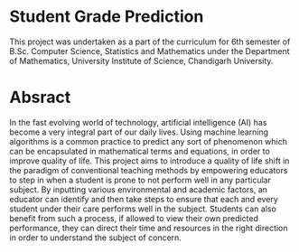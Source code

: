 # Student Grade Prediction
This project was undertaken as a part of the curriculum for 6th semester of B.Sc. Computer Science, Statistics and Mathematics under the Department of Mathematics, University Institute of Science, Chandigarh University.

# Absract
In the fast evolving world of technology, artificial intelligence (AI) has become a
very integral part of our daily lives. Using machine learning algorithms is a
common practice to predict any sort of phenomenon which can be encapsulated in
mathematical terms and equations, in order to improve quality of life. This project
aims to introduce a quality of life shift in the paradigm of conventional teaching
methods by empowering educators to step in when a student is prone to not
perform well in any particular subject. By inputting various environmental and
academic factors, an educator can identify and then take steps to ensure that each
and every student under their care performs well in the subject. Students can also
benefit from such a process, if allowed to view their own predicted performance,
they can direct their time and resources in the right direction in order to understand
the subject of concern.
